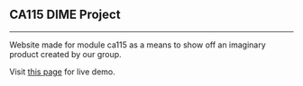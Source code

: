 ## CA115 DIME Project
---

Website made for module ca115 as a means to show off an imaginary product created by our group.

Visit [this page](https://student.computing.dcu.ie/~greenwt2/DIME/) for live demo.
